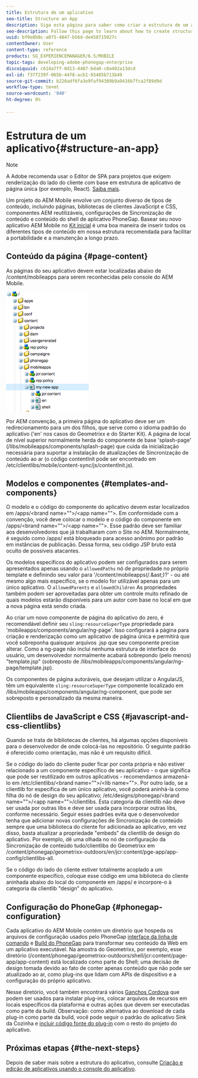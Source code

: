 ```yaml
---
title: Estrutura de um aplicativo
seo-title: Structure an App
description: Siga esta página para saber como criar a estrutura de um aplicativo. Esta página descreve como estruturar modelos e componentes junto com informações sobre JavaScript e CSS Clientlibs.
seo-description: Follow this page to learn about how to create structure of an app. This page describes how to structure templates and components along with information on JavaScript and CSS Clientlibs.
uuid: bf0e8b0c-a075-4847-b56d-de458715027c
contentOwner: User
content-type: reference
products: SG_EXPERIENCEMANAGER/6.5/MOBILE
topic-tags: developing-adobe-phonegap-enterprise
discoiquuid: c614a7ff-0d13-4407-bda0-c0a402a13dcd
exl-id: f37f239f-065b-44f8-acb1-93485b713b49
source-git-commit: b220adf6fa3e9faf94389b9a9416b7fca2f89d9d
workflow-type: tm+mt
source-wordcount: '940'
ht-degree: 0%

---
```


# Estrutura de um aplicativo{#structure-an-app}

>[!NOTE]
>
>A Adobe recomenda usar o Editor de SPA para projetos que exigem renderização do lado do cliente com base em estrutura de aplicativo de página única (por exemplo, React). [Saiba mais](/help/sites-developing/spa-overview.md).

Um projeto do AEM Mobile envolve um conjunto diverso de tipos de conteúdo, incluindo páginas, bibliotecas de clientes JavaScript e CSS, componentes AEM reutilizáveis, configurações de Sincronização de conteúdo e conteúdo do shell de aplicativo PhoneGap. Basear seu novo aplicativo AEM Mobile no [Kit inicial](https://github.com/Adobe-Marketing-Cloud-Apps/aem-phonegap-starter-kit) é uma boa maneira de inserir todos os diferentes tipos de conteúdo em nossa estrutura recomendada para facilitar a portabilidade e a manutenção a longo prazo.

## Conteúdo da página {#page-content}

As páginas do seu aplicativo devem estar localizadas abaixo de /content/mobileapps para serem reconhecidas pelo console do AEM Mobile.

![chlimage_1-52](assets/chlimage_1-52.png)

Por AEM convenção, a primeira página do aplicativo deve ser um redirecionamento para um dos filhos, que serve como o idioma padrão do aplicativo (&#39;en&#39; nos casos do Geometrixx e do Starter Kit). A página de local de nível superior normalmente herda do componente de base &#39;splash-page&#39; (/libs/mobileapps/components/splash-page) que cuida da inicialização necessária para suportar a instalação de atualizações de Sincronização de conteúdo ao ar (o código contentInit pode ser encontrado em /etc/clientlibs/mobile/content-sync/js/contentInit.js).

## Modelos e componentes {#templates-and-components}

O modelo e o código do componente do aplicativo devem estar localizados em /apps/&lt;brand name=&quot;&quot;>/&lt;app name=&quot;&quot;>. Em conformidade com a convenção, você deve colocar o modelo e o código do componente em /apps/&lt;brand name=&quot;&quot;>/&lt;app name=&quot;&quot;>. Esse padrão deve ser familiar aos desenvolvedores que já trabalharam com o Site no AEM. Normalmente, é seguido como /apps/ está bloqueado para acesso anônimo por padrão em instâncias de publicação. Dessa forma, seu código JSP bruto está oculto de possíveis atacantes.

Os modelos específicos do aplicativo podem ser configurados para serem apresentados apenas usando o `allowedPaths` nó de propriedade no próprio template e definindo seu valor para &#39;/content/mobileapps(/.&amp;ast;)?&#39; - ou até mesmo algo mais específico, se o modelo for utilizável apenas para um único aplicativo. O `allowedParents` e `allowedChildren` As propriedades também podem ser aproveitadas para obter um controle muito refinado de quais modelos estarão disponíveis para um autor com base no local em que a nova página está sendo criada.

Ao criar um novo componente de página do aplicativo do zero, é recomendável definir seu `sling:resourceSuperType` propriedade para &#39;mobileapps/components/angular/ng-page&#39;. Isso configurará a página para criação e renderização como um aplicativo de página única e permitirá que você sobreponha quaisquer arquivos .jsp que seu componente precise alterar. Como a ng-page não inclui nenhuma estrutura de interface do usuário, um desenvolvedor normalmente acabará sobrepondo (pelo menos) &quot;template.jsp&quot; (sobreposto de /libs/mobileapps/components/angular/ng-page/template.jsp).

Os componentes de página autoráveis, que desejam utilizar o AngularJS, têm um equivalente `sling:resourceSuperType` componente localizado em /libs/mobileapps/components/angular/ng-component, que pode ser sobreposto e personalizado da mesma maneira.

## Clientlibs de JavaScript e CSS {#javascript-and-css-clientlibs}

Quando se trata de bibliotecas de clientes, há algumas opções disponíveis para o desenvolvedor de onde colocá-las no repositório. O seguinte padrão é oferecido como orientação, mas não é um requisito difícil.

Se o código do lado do cliente puder ficar por conta própria e não estiver relacionado a um componente específico de seu aplicativo - o que significa que pode ser reutilizado em outros aplicativos - recomendamos armazená-lo em /etc/clientlibs/&lt;brand name=&quot;&quot;>/&lt;lib name=&quot;&quot;>. Por outro lado, se a clientlib for específica de um único aplicativo, você poderá aninhá-la como filha do nó de design do seu aplicativo; /etc/designs/phonegap/&lt;brand name=&quot;&quot;>/&lt;app name=&quot;&quot;>/clientlibs. Esta categoria da clientlib não deve ser usada por outras libs e deve ser usada para incorporar outras libs, conforme necessário. Seguir esses padrões evita que o desenvolvedor tenha que adicionar novas configurações de Sincronização de conteúdo sempre que uma biblioteca do cliente for adicionada ao aplicativo, em vez disso, basta atualizar a propriedade &quot;embeds&quot; da clientlib de design do aplicativo. Por exemplo, dê uma olhada no nó de configuração da Sincronização de conteúdo tudo/clientlibs do Geometrixx em /content/phonegap/geometrixx-outdoors/en/jcr:content/pge-app/app-config/clientlibs-all.

Se o código do lado do cliente estiver totalmente acoplado a um componente específico, coloque esse código em uma biblioteca do cliente aninhada abaixo do local do componente em /apps/ e incorpore-o à categoria da clientlib &quot;design&quot; do aplicativo.

## Configuração do PhoneGap {#phonegap-configuration}

Cada aplicativo do AEM Mobile contém um diretório que hospeda os arquivos de configuração usados pelo PhoneGap [interface da linha de comando](https://github.com/phonegap/phonegap-cli) e [Build do PhoneGap](https://build.phonegap.com/) para transformar seu conteúdo da Web em um aplicativo executável. Na amostra do Geometrixx, por exemplo, esse diretório (/content/phonegap/geometrixx-outdoors/shell/jcr:content/page-app/app-content) está localizado como parte do Shell; uma decisão de design tomada devido ao fato de conter apenas conteúdo que não pode ser atualizado ao ar, como plug-ins que lidam com APIs de dispositivo e a configuração do próprio aplicativo.

Nesse diretório, você também encontrará vários [Ganchos Cordova](https://cordova.apache.org/docs/en/edge/guide_appdev_hooks_index.md.html#Hooks%20Guide) que podem ser usados para instalar plug-ins, colocar arquivos de recursos em locais específicos da plataforma e outras ações que devem ser executadas como parte da build. Observação: como alternativa ao download de cada plug-in como parte da build, você pode seguir o padrão do aplicativo Sink da Cozinha e [incluir código fonte do plug-in](https://github.com/blefebvre/aem-phonegap-kitchen-sink/tree/master/content/src/main/content/jcr_root/content/phonegap/kitchen-sink/shell/_jcr_content/pge-app/app-content/phonegap/plugins) com o resto do projeto do aplicativo.

## Próximas etapas {#the-next-steps}

Depois de saber mais sobre a estrutura do aplicativo, consulte [Criação e edição de aplicativos usando o console do aplicativo](/help/mobile/phonegap-apps-console.md).
